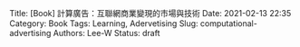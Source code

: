 Title: [Book] 計算廣告：互聯網商業變現的市場與技術
Date: 2021-02-13 22:35
Category: Book
Tags: Learning, Adervetising
Slug: computational-advertising
Authors: Lee-W
Status: draft


